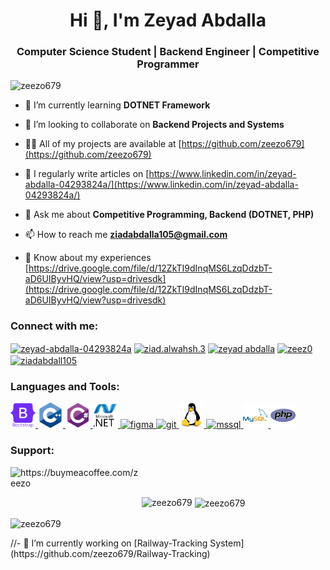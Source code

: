<h1 align="center">Hi 👋, I'm Zeyad Abdalla</h1>
<h3 align="center">Computer Science Student | Backend Engineer | Competitive Programmer</h3>

<p align="left"> <img src="https://komarev.com/ghpvc/?username=zeezo679&label=Profile%20views&color=0e75b6&style=flat" alt="zeezo679" /> </p>



- 🌱 I’m currently learning **DOTNET Framework**

- 👯 I’m looking to collaborate on **Backend Projects and Systems**

- 👨‍💻 All of my projects are available at [https://github.com/zeezo679](https://github.com/zeezo679)

- 📝 I regularly write articles on [https://www.linkedin.com/in/zeyad-abdalla-04293824a/](https://www.linkedin.com/in/zeyad-abdalla-04293824a/)

- 💬 Ask me about **Competitive Programming, Backend (DOTNET, PHP)**

- 📫 How to reach me **ziadabdalla105@gmail.com**

- 📄 Know about my experiences [https://drive.google.com/file/d/12ZkTI9dInqMS6LzqDdzbT-aD6UIByvHQ/view?usp=drivesdk](https://drive.google.com/file/d/12ZkTI9dInqMS6LzqDdzbT-aD6UIByvHQ/view?usp=drivesdk)

<h3 align="left">Connect with me:</h3>
<p align="left">
<a href="https://linkedin.com/in/zeyad-abdalla-04293824a" target="blank"><img align="center" src="https://raw.githubusercontent.com/rahuldkjain/github-profile-readme-generator/master/src/images/icons/Social/linked-in-alt.svg" alt="zeyad-abdalla-04293824a" height="30" width="40" /></a>
<a href="https://fb.com/ziad.alwahsh.3" target="blank"><img align="center" src="https://raw.githubusercontent.com/rahuldkjain/github-profile-readme-generator/master/src/images/icons/Social/facebook.svg" alt="ziad.alwahsh.3" height="30" width="40" /></a>
<a href="https://www.youtube.com/c/zeyad abdalla" target="blank"><img align="center" src="https://raw.githubusercontent.com/rahuldkjain/github-profile-readme-generator/master/src/images/icons/Social/youtube.svg" alt="zeyad abdalla" height="30" width="40" /></a>
<a href="https://codeforces.com/profile/zeez0" target="blank"><img align="center" src="https://raw.githubusercontent.com/rahuldkjain/github-profile-readme-generator/master/src/images/icons/Social/codeforces.svg" alt="zeez0" height="30" width="40" /></a>
<a href="https://www.leetcode.com/ziadabdall105" target="blank"><img align="center" src="https://raw.githubusercontent.com/rahuldkjain/github-profile-readme-generator/master/src/images/icons/Social/leet-code.svg" alt="ziadabdall105" height="30" width="40" /></a>
</p>

<h3 align="left">Languages and Tools:</h3>
<p align="left"> <a href="https://getbootstrap.com" target="_blank" rel="noreferrer"> <img src="https://raw.githubusercontent.com/devicons/devicon/master/icons/bootstrap/bootstrap-plain-wordmark.svg" alt="bootstrap" width="40" height="40"/> </a> <a href="https://www.w3schools.com/cpp/" target="_blank" rel="noreferrer"> <img src="https://raw.githubusercontent.com/devicons/devicon/master/icons/cplusplus/cplusplus-original.svg" alt="cplusplus" width="40" height="40"/> </a> <a href="https://www.w3schools.com/cs/" target="_blank" rel="noreferrer"> <img src="https://raw.githubusercontent.com/devicons/devicon/master/icons/csharp/csharp-original.svg" alt="csharp" width="40" height="40"/> </a> <a href="https://dotnet.microsoft.com/" target="_blank" rel="noreferrer"> <img src="https://raw.githubusercontent.com/devicons/devicon/master/icons/dot-net/dot-net-original-wordmark.svg" alt="dotnet" width="40" height="40"/> </a> <a href="https://www.figma.com/" target="_blank" rel="noreferrer"> <img src="https://www.vectorlogo.zone/logos/figma/figma-icon.svg" alt="figma" width="40" height="40"/> </a> <a href="https://git-scm.com/" target="_blank" rel="noreferrer"> <img src="https://www.vectorlogo.zone/logos/git-scm/git-scm-icon.svg" alt="git" width="40" height="40"/> </a> <a href="https://www.linux.org/" target="_blank" rel="noreferrer"> <img src="https://raw.githubusercontent.com/devicons/devicon/master/icons/linux/linux-original.svg" alt="linux" width="40" height="40"/> </a> <a href="https://www.microsoft.com/en-us/sql-server" target="_blank" rel="noreferrer"> <img src="https://www.svgrepo.com/show/303229/microsoft-sql-server-logo.svg" alt="mssql" width="40" height="40"/> </a> <a href="https://www.mysql.com/" target="_blank" rel="noreferrer"> <img src="https://raw.githubusercontent.com/devicons/devicon/master/icons/mysql/mysql-original-wordmark.svg" alt="mysql" width="40" height="40"/> </a> <a href="https://www.php.net" target="_blank" rel="noreferrer"> <img src="https://raw.githubusercontent.com/devicons/devicon/master/icons/php/php-original.svg" alt="php" width="40" height="40"/> </a> </p>

<h3 align="left">Support:</h3>
<p><a href="https://buymeacoffee.com/zeezo"> <img align="left" src="https://cdn.buymeacoffee.com/buttons/v2/default-yellow.png" height="50" width="210" alt="https://buymeacoffee.com/zeezo" /></a></p><br><br>

<p><img align="left" src="https://github-readme-stats.vercel.app/api/top-langs?username=zeezo679&show_icons=true&locale=en&layout=compact" alt="zeezo679" /></p>

<p>&nbsp;<img align="center" src="https://github-readme-stats.vercel.app/api?username=zeezo679&show_icons=true&locale=en" alt="zeezo679" /></p>

<p><img align="center" src="https://github-readme-streak-stats.herokuapp.com/?user=zeezo679&" alt="zeezo679" /></p>
//- 🔭 I’m currently working on [Railway-Tracking System](https://github.com/zeezo679/Railway-Tracking)

